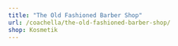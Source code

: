 ```yaml
---
title: "The Old Fashioned Barber Shop"
url: /coachella/the-old-fashioned-barber-shop/
shop: Kosmetik
---
```


